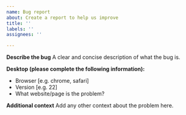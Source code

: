 ```yaml
---
name: Bug report
about: Create a report to help us improve
title: ''
labels: ''
assignees: ''

---
```


**Describe the bug**
A clear and concise description of what the bug is.

**Desktop (please complete the following information):**
 - Browser [e.g. chrome, safari]
 - Version [e.g. 22]
-  What website/page is the problem?

**Additional context**
Add any other context about the problem here.
